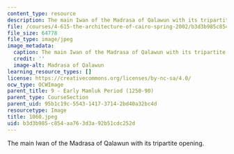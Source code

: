 ```yaml
---
content_type: resource
description: The main Iwan of the Madrasa of Qalawun with its tripartite opening.
file: /courses/4-615-the-architecture-of-cairo-spring-2002/b3d3b985c854aa763d3a92b51cdc252d_1060.jpeg
file_size: 64778
file_type: image/jpeg
image_metadata:
  caption: The main Iwan of the Madrasa of Qalawun with its tripartite opening.
  credit: ''
  image-alt: Madrasa of Qalawun
learning_resource_types: []
license: https://creativecommons.org/licenses/by-nc-sa/4.0/
ocw_type: OCWImage
parent_title: 9 - Early Mamluk Period (1250-90)
parent_type: CourseSection
parent_uid: 95b1c19c-5543-1417-3714-2bd40a32bc4d
resourcetype: Image
title: 1060.jpeg
uid: b3d3b985-c854-aa76-3d3a-92b51cdc252d
---
```

The main Iwan of the Madrasa of Qalawun with its tripartite opening.